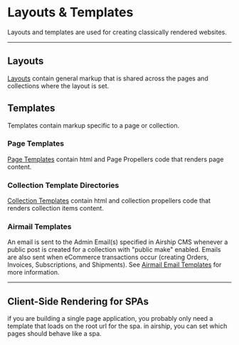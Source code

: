 # Layouts & Templates
Layouts and templates are used for creating classically rendered websites.

---

## Layouts
[Layouts](/documentation/view/layouts) contain general markup that is shared across the pages and collections where the layout is set.

## Templates
Templates contain markup specific to a page or collection.

### Page Templates
[Page Templates](/documentation/view/page-templates) contain html and Page Propellers code that renders page content. 

### Collection Template Directories
[Collection Templates](/documentation/view/collection-templates) contain html and collection propellers code that renders collection items content. 

### Airmail Templates
An email is sent to the Admin Email(s) specified in Airship CMS whenever a public post is created for a collection with "public make" enabled. Emails are also sent when eCommerce transactions occur (creating Orders, Invoices, Subscriptions, and Shipments). See [Airmail Email Templates](/documentation/view/airmail-email-templates) for more information.

---

## Client-Side Rendering for SPAs
if you are building a single page application, you probably only need a template that loads on the root url for the spa. in airship, you can set which pages should behave like a spa.

